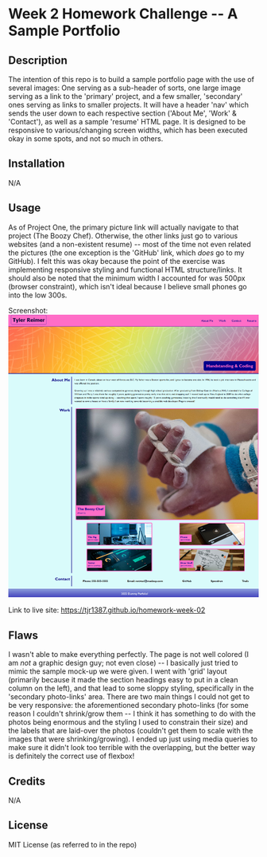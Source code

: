 # Week 2 Homework Challenge -- A Sample Portfolio

## Description

The intention of this repo is to build a sample portfolio page with the use of several images: One serving as a sub-header of sorts, one large image serving as a link to the 'primary' project, and a few smaller, 'secondary' ones serving as links to smaller projects. It will have a header 'nav' which sends the user down to each respective section ('About Me', 'Work' & 'Contact'), as well as a sample 'resume' HTML page. It is designed to be responsive to various/changing screen widths, which has been executed okay in some spots, and not so much in others.

## Installation

N/A

## Usage

As of Project One, the primary picture link will actually navigate to that project (The Boozy Chef). Otherwise, the other links just go to various websites (and a non-existent resume) -- most of the time not even related the pictures (the one exception is the 'GitHub' link, which _does_ go to my GitHub). I felt this was okay because the point of the exercise was implementing responsive styling and functional HTML structure/links. It should also be noted that the minimum width I accounted for was 500px (browser constraint), which isn't ideal because I believe small phones go into the low 300s.

Screenshot:
![Sample portfolio](/assets/images/my-mockup-post-p1.png?raw=true "Portfolio with Project One link")

Link to live site: https://tjr1387.github.io/homework-week-02

## Flaws

I wasn't able to make everything perfectly. The page is not well colored (I am _not_ a graphic design guy; not even close) -- I basically just tried to mimic the sample mock-up we were given. I went with 'grid' layout (primarily because it made the section headings easy to put in a clean column on the left), and that lead to some sloppy styling, specifically in the 'secondary photo-links' area. There are two main things I could not get to be very responsive: the aforementioned secondary photo-links (for some reason I couldn't shrink/grow them -- I think it has something to do with the photos being enormous and the styling I used to constrain their size) and the labels that are laid-over the photos (couldn't get them to scale with the images that were shrinking/growing). I ended up just using media queries to make sure it didn't look too terrible with the overlapping, but the better way is definitely the correct use of flexbox!

## Credits

N/A

## License

MIT License (as referred to in the repo)
